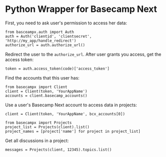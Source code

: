Python Wrapper for Basecamp Next
================================

First, you need to ask user's permission to access her data:

    from basceampx.auth import Auth
    auth = Auth('clientid', 'clientsecret', 'http://my_app/handle_redirect')
    authorize_url = auth.authorize_url()

Redirect the user to the `authorize_url`. After user grants you access, get the
access token:

    token = auth.access_token(code)['access_token']

Find the accounts that this user has:

    from basecampx import Client
    client = Client(token, 'YourAppName')
    accounts = client.basecamp_accounts()

Use a user's Basecamp Next account to access data in projects:

    client = Client(token, 'YourAppName', bcx_accounts[0])

    from basecampx import Projects
    project_list = Projects(client).list()
    project_names = [project['name'] for project in project_list]

Get all discussions in a project:

    messages = Projects(client, 12345).topics.list()
